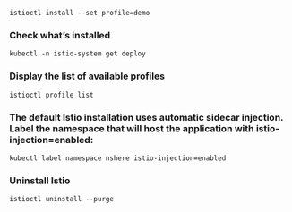 ```
istioctl install --set profile=demo
```
### Check what’s installed
```
kubectl -n istio-system get deploy
```
### Display the list of available profiles
```
istioctl profile list
```
### The default Istio installation uses automatic sidecar injection. Label the namespace that will host the application with istio-injection=enabled:
```
kubectl label namespace nshere istio-injection=enabled
```
### Uninstall Istio
```
istioctl uninstall --purge
```
